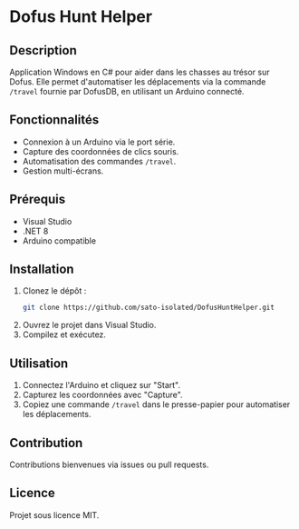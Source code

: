 # Dofus Hunt Helper

## Description
Application Windows en C# pour aider dans les chasses au trésor sur Dofus. Elle permet d'automatiser les déplacements via la commande `/travel` fournie par DofusDB, en utilisant un Arduino connecté.

## Fonctionnalités
- Connexion à un Arduino via le port série.
- Capture des coordonnées de clics souris.
- Automatisation des commandes `/travel`.
- Gestion multi-écrans.

## Prérequis
- Visual Studio
- .NET 8
- Arduino compatible

## Installation
1. Clonez le dépôt :
   ```bash
   git clone https://github.com/sato-isolated/DofusHuntHelper.git
   ```
2. Ouvrez le projet dans Visual Studio.
3. Compilez et exécutez.

## Utilisation
1. Connectez l'Arduino et cliquez sur "Start".
2. Capturez les coordonnées avec "Capture".
3. Copiez une commande `/travel` dans le presse-papier pour automatiser les déplacements.

## Contribution
Contributions bienvenues via issues ou pull requests.

## Licence
Projet sous licence MIT.
